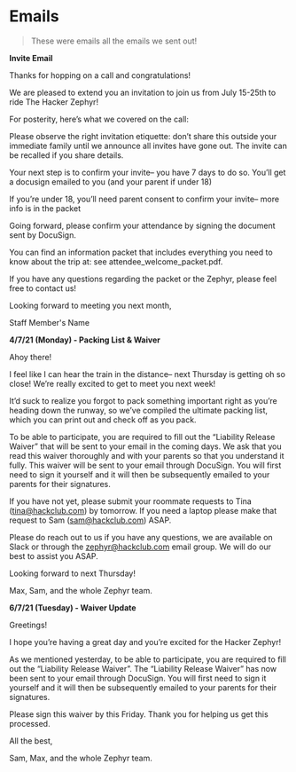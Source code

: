 # Emails

> These were emails all the emails we sent out!

**Invite Email**

Thanks for hopping on a call and congratulations!

We are pleased to extend you an invitation to join us from July 15-25th to ride The Hacker Zephyr!

For posterity, here’s what we covered on the call:

Please observe the right invitation etiquette: don’t share this outside your immediate family until we announce all invites have gone out. The invite can be recalled if you share details.

Your next step is to confirm your invite– you have 7 days to do so. You’ll get a docusign emailed to you (and your parent if under 18)

If you’re under 18, you’ll need parent consent to confirm your invite– more info is in the packet

Going forward, please confirm your attendance by signing the document sent by DocuSign.

You can find an information packet that includes everything you need to know about the trip at: see attendee_welcome_packet.pdf.

If you have any questions regarding the packet or the Zephyr, please feel free to contact us!

Looking forward to meeting you next month,

Staff Member's Name

**4/7/21 (Monday) - Packing List & Waiver**

Ahoy there!

I feel like I can hear the train in the distance– next Thursday is getting oh so close! We’re really excited to get to meet you next week!

It’d suck to realize you forgot to pack something important right as you’re heading down the runway, so we’ve compiled the ultimate packing list, which you can print out and check off as you pack.

To be able to participate, you are required to fill out the “Liability Release Waiver” that will be sent to your email in the coming days. We ask that you read this waiver thoroughly and with your parents so that you understand it fully. This waiver will be sent to your email through DocuSign. You will first need to sign it yourself and it will then be subsequently emailed to your parents for their signatures.

If you have not yet, please submit your roommate requests to Tina (tina@hackclub.com) by tomorrow. If you need a laptop please make that request to Sam (sam@hackclub.com) ASAP.

Please do reach out to us if you have any questions, we are available on Slack or through the zephyr@hackclub.com email group. We will do our best to assist you ASAP.

Looking forward to next Thursday!

Max, Sam, and the whole Zephyr team.

**6/7/21 (Tuesday) - Waiver Update**

Greetings!

I hope you’re having a great day and you’re excited for the Hacker Zephyr!

As we mentioned yesterday, to be able to participate, you are required to fill out the “Liability Release Waiver”. The “Liability Release Waiver” has now been sent to your email through DocuSign. You will first need to sign it yourself and it will then be subsequently emailed to your parents for their signatures.

Please sign this waiver by this Friday. Thank you for helping us get this processed.

All the best,

Sam, Max, and the whole Zephyr team.
